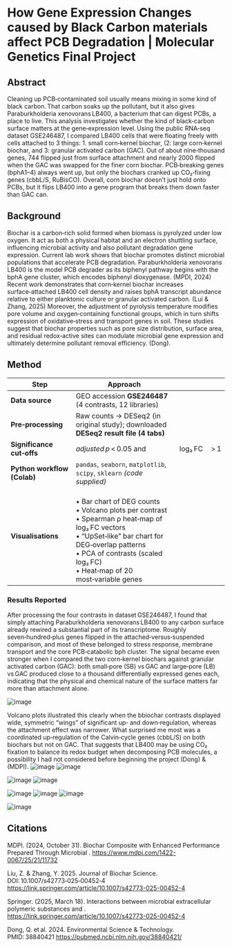 # How Gene Expression Changes caused by Black Carbon materials affect PCB Degradation | Molecular Genetics Final Project

## Abstract
Cleaning up PCB‑contaminated soil usually means mixing in some kind of black carbon. That carbon soaks up the pollutant, but it also gives Paraburkholderia xenovorans LB400, a bacterium that can  digest PCBs, a place to live. This analysis investigates whether the kind of black‑carbon surface matters at the gene‑expression level. Using the public RNA‑seq dataset GSE246487, I compared LB400 cells that were floating freely with cells attached to 3 things: 1. small corn‑kernel biochar, (2: large corn‑kernel biochar, and 3: granular activated carbon (GAC). Out of about nine‑thousand genes, 744 flipped just from surface attachment and nearly 2000 flipped when the GAC was swapped for the finer corn biochar. PCB‑breaking genes (bphA1–4) always went up, but only the biochars cranked up CO₂‑fixing genes (cbbL/S, RuBisCO). Overall, corn biochar doesn’t just hold onto PCBs, but it flips LB400 into a gene program that breaks them down faster than GAC can.

## Background
Biochar is a carbon‑rich solid formed when biomass is pyrolyzed under low oxygen. It act as both a physical habitat and an electron shuttling surface, influencing microbial activity and also pollutant degradation gene expression. Current lab work shows that biochar promotes distinct microbial populations that accelerate PCB degradation. Paraburkholderia xenovorans LB400 is the model PCB degrader as its biphenyl pathway begins with the bphA gene cluster, which encodes biphenyl dioxygenase. (MPDI, 2024) Recent work demonstrates that corn‑kernel biochar increases surface‑attached LB400 cell density and raises bphA transcript abundance relative to either planktonic culture or granular activated carbon. (Lui & Zhang, 2025) Moreover, the adjustment of pyrolysis temperature modifies pore volume and oxygen‑containing functional groups, which in turn shifts expression of oxidative‑stress and transport genes in soil. These studies suggest that biochar properties such as pore size distribution, surface area, and residual redox‑active sites can modulate microbial gene expression and ultimately determine pollutant removal efficiency. (Dong).

## Method
| Step                        | Approach                                                                                                                                                                                                                                      |         |      |
| --------------------------- | --------------------------------------------------------------------------------------------------------------------------------------------------------------------------------------------------------------------------------------------- | ------- | ---- |
| **Data source**             | GEO accession **GSE246487** (4 contrasts, 12 libraries)                                                                                                                                                                                       |         |      |
| **Pre‑processing**          | Raw counts → DESeq2 (in original study); downloaded **DESeq2 result file (4 tabs)**                                                                                                                                                           |         |      |
| **Significance cut‑offs**   | *adjusted p* < 0.05 and                                                                                                                                                                                                                       | log₂ FC |  > 1 |
| **Python workflow (Colab)** | `pandas`, `seaborn`, `matplotlib`, `scipy`, `sklearn` *(code supplied)*                                                                                                                                                                       |         |      |
| **Visualisations**          | <br>• Bar chart of DEG counts<br>• Volcano plots per contrast<br>• Spearman ρ heat‑map of log₂ FC vectors<br>• “UpSet‑like” bar chart for DEG‑overlap patterns<br>• PCA of contrasts (scaled log₂ FC)<br>• Heat‑map of 20 most‑variable genes |         |      |


### Results Reported
After processing the four contrasts in dataset GSE246487, I found that simply attaching Paraburkholderia xenovorans LB400 to any carbon surface already rewired a substantial part of its transcriptome. Roughly seven‑hundred‑plus genes flipped in the attached‑versus‑suspended comparison, and most of these belonged to stress response, membrane transport and the core PCB‑catabolic bph cluster. The signal became even stronger when I compared the two corn‑kernel biochars against granular activated carbon (GAC): both small‑pore (SB) vs GAC and large‑pore (LB) vs GAC produced close to a thousand differentially expressed genes each, indicating that the physical and chemical nature of the surface matters far more than attachment alone.

![image](https://github.com/user-attachments/assets/ce51f056-3345-4b42-a738-6ab20efc87ce)

Volcano plots illustrated this clearly when the bbiochar contrasts displayed wide, symmetric “wings” of significant up‑ and down‑regulation, whereas the attachment effect was narrower. What surprised me most was a coordinated up‑regulation of the Calvin‑cycle genes (cbbL/S) on both biochars but not on GAC. That suggests that LB400 may be using CO₂ fixation to balance its redox budget when decomposing PCB molecules, a possibility I had not considered before beginning the project (Dong) & (MDPI).
![image](https://github.com/user-attachments/assets/e145cf60-0888-4707-afad-7bb8c524a98e)
![image](https://github.com/user-attachments/assets/f1017ced-6a7a-412f-bcb6-00bb9f883832)

![image](https://github.com/user-attachments/assets/56e3f66a-59ad-4217-b291-84a50f423614)
![image](https://github.com/user-attachments/assets/873ecbca-f9d9-44b6-9bc9-182e1a2016ce)

![image](https://github.com/user-attachments/assets/b316ef23-5658-4c0f-a827-76962321d2a6)
![image](https://github.com/user-attachments/assets/b6a4a711-fea1-4098-98cf-4d0b3afa0e78)
![image](https://github.com/user-attachments/assets/7435a9ee-05b8-4c8f-b72d-33b3c3d1d5f8)

![image](https://github.com/user-attachments/assets/cb3ecc1e-e688-4e11-9ab7-7bd9a1e7bea8)



## Citations
MDPI. (2024, October 31). Biochar Composite with Enhanced Performance Prepared Through Microbial . https://www.mdpi.com/1422-0067/25/21/11732

Liu, Z. & Zhang, Y. 2025. Journal of Biochar Science. DOI: 10.1007/s42773‑025‑00452‑4 https://link.springer.com/article/10.1007/s42773-025-00452-4

Springer. (2025, March 18). Interactions between microbial extracellular polymeric substances and . https://link.springer.com/article/10.1007/s42773-025-00452-4

Dong, Q. et al. 2024. Environmental Science & Technology. PMID: 38840421 https://pubmed.ncbi.nlm.nih.gov/38840421/
